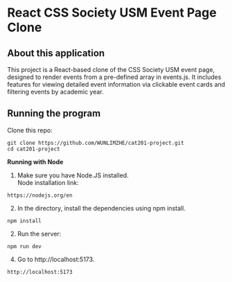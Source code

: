 # React CSS Society USM Event Page Clone

About this application
-------------------------------------------------------
This project is a React-based clone of the CSS Society USM event page, designed to render events from a pre-defined array in events.js. It includes features for viewing detailed event information via clickable event cards and filtering events by academic year.

Running the program
-------------------------------------------------------
Clone this repo:
```
git clone https://github.com/WUNLIMZHE/cat201-project.git
cd cat201-project
```
**Running with Node** <br/>
1. Make sure you have Node.JS installed.<br/>
Node installation link: <br/>
```
https://nodejs.org/en
```

2. In the directory, install the dependencies using npm install.<br/>
```
npm install
```

2. Run the server:<br/>
```
npm run dev
```

4. Go to http://localhost:5173.
```
http://localhost:5173
```

